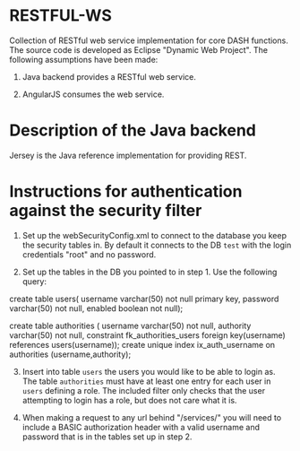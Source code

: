RESTFUL-WS
==========

Collection of RESTful web service implementation for core DASH functions. The source code is developed as Eclipse "Dynamic Web Project". The following assumptions have been made:

1. Java backend provides a RESTful web service.

2. AngularJS consumes the web service.

Description of the Java backend
================================

Jersey is the Java reference implementation for providing REST.


Instructions for authentication against the security filter
===========================================================

1. Set up the webSecurityConfig.xml to connect to the database you keep the security tables in.  By default it connects to the DB `test` with the login credentials "root" and no password.

2. Set up the tables in the DB you pointed to in step 1. Use the following query:


create table users(
username varchar(50) not null primary key,
password varchar(50) not null,
enabled boolean not null);

create table authorities (
username varchar(50) not null,
authority varchar(50) not null,
constraint fk_authorities_users foreign key(username) references users(username));
create unique index ix_auth_username on authorities (username,authority);

3. Insert into table `users` the users you would like to be able to login as.  The table `authorities` must have at least one entry for each user in `users` defining a role. The included filter only checks that the user attempting to login has a role, but does not care what it is.

4. When making a request to any url behind "/services/" you will need to include a BASIC authorization header with a valid username and password that is in the tables set up in step 2.



